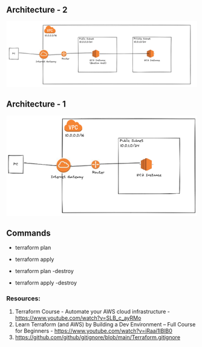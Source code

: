 ## Architecture - 2

![VPC-2-Subnets](aws-1-public-1-private-subnet.PNG)

## Architecture - 1

![VPC-1-Subnet](aws-1-public-subnet.PNG)


## Commands
- terraform plan

- terraform apply

- terraform plan -destroy

- terraform apply -destroy

### Resources:

1. Terraform Course - Automate your AWS cloud infrastructure - https://www.youtube.com/watch?v=SLB_c_ayRMo
2. Learn Terraform (and AWS) by Building a Dev Environment – Full Course for Beginners - https://www.youtube.com/watch?v=iRaai1IBlB0
3. https://github.com/github/gitignore/blob/main/Terraform.gitignore